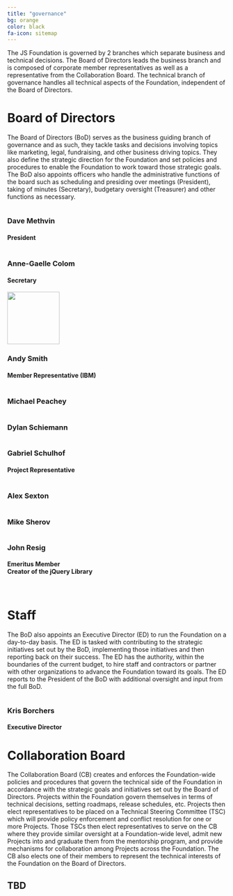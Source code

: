 ```yaml
---
title: "governance"
bg: orange
color: black
fa-icon: sitemap
---
```


The JS Foundation is governed by 2 branches which separate business and technical decisions. The Board of Directors leads the business branch and is composed of corporate member representatives as well as a representative from the Collaboration Board. The technical branch of governance handles all technical aspects of the Foundation, independent of the Board of Directors.

# Board of Directors

The Board of Directors (BoD) serves as the business guiding branch of governance and as such, they tackle tasks and decisions involving topics like marketing, legal, fundraising, and other business driving topics. They also define the strategic direction for the Foundation and set policies and procedures to enable the Foundation to work toward those strategic goals. The BoD also appoints officers who handle the administrative functions of the board such as scheduling and presiding over meetings (President), taking of minutes (Secretary), budgetary oversight (Treasurer) and other functions as necessary.

<div class="columned-wrap center governance">
	<img src="https://secure.gravatar.com/avatar/161a4cc619398bea1e1714036ed122cf?size=120" alt="">
	<h3>Dave Methvin</h3>
	<h4>President</h4>
</div>
<div class="columned-wrap center governance">
	<img src="https://secure.gravatar.com/avatar/b2bef16d251e5dfe3be5e31182a822b6?size=120" alt="">
	<h3>Anne-Gaelle Colom</h3>
	<h4>Secretary</h4>
</div>
<div class="columned-wrap center governance">
	<img src="https://secure.gravatar.com/avatar/fde2cb8448070c28cd5261a8e8b75267?size=120" width="120" alt="">
	<h3>Andy Smith</h3>
	<h4>Member Representative (IBM)</h4>
</div>
<div class="columned-wrap center governance">
	<img src="https://secure.gravatar.com/avatar/2f672157e3c9bc22920a7af237aca246?size=120" alt="">
	<h3>Michael Peachey</h3>
</div>
<div class="columned-wrap center governance">
	<img src="https://secure.gravatar.com/avatar/89916e31a2e6998f2aadde6f0bde6835?size=120" alt="">
	<h3>Dylan Schiemann</h3>
</div>
<div class="columned-wrap center governance">
	<img src="https://secure.gravatar.com/avatar/acabeff49b5ba95a8e94de9445175f56?size=120" alt="">
	<h3>Gabriel Schulhof</h3>
	<h4>Project Representative</h4>
</div>
<div class="columned-wrap center governance">
	<img src="https://secure.gravatar.com/avatar/7ea369b9b67a85f638af2e0f5d708d2d?size=120" alt="">
	<h3>Alex Sexton</h3>
</div>
<div class="columned-wrap center governance">
	<img src="https://secure.gravatar.com/avatar/a123410cfb9ea6510294a295bb548530?size=120" alt="">
	<h3>Mike Sherov</h3>
</div>
<div class="columned-wrap center governance">
	<img src="https://secure.gravatar.com/avatar/b3e04a46e85ad3e165d66f5d927eb609?size=120" alt="">
	<h3>John Resig</h3>
	<h4>Emeritus Member<br>Creator of the jQuery Library</h4>
</div>
<br class="clear">

# Staff

The BoD also appoints an Executive Director (ED) to run the Foundation on a day-to-day basis. The ED is tasked with contributing to the strategic initiatives set out by the BoD, implementing those initiatives and then reporting back on their success. The ED has the authority, within the boundaries of the current budget, to hire staff and contractors or partner with other organizations to advance the Foundation toward its goals. The ED reports to the President of the BoD with additional oversight and input from the full BoD.

<div class="center governance">
	<img src="https://secure.gravatar.com/avatar/911518c9eb1079cb417b06b78215414b?size=120" alt="">
	<h3>Kris Borchers</h3>
	<h4>Executive Director</h4>
</div>

# Collaboration Board

The Collaboration Board (CB) creates and enforces the Foundation-wide policies and procedures that govern the technical side of the Foundation in accordance with the strategic goals and initiatives set out by the Board of Directors. Projects within the Foundation govern themselves in terms of technical decisions, setting roadmaps, release schedules, etc. Projects then elect representatives to be placed on a Technical Steering Committee (TSC) which will provide policy enforcement and conflict resolution for one or more Projects. Those TSCs then elect representatives to serve on the CB where they provide similar oversight at a Foundation-wide level, admit new Projects into and graduate them from the mentorship program, and provide mechanisms for collaboration among Projects across the Foundation. The CB also elects one of their members to represent the technical interests of the Foundation on the Board of Directors.

## TBD
